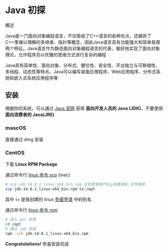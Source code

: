 # Java 初探

概述

Java是一门面向对象编程语言，不仅吸收了C++语言的各种优点，还摒弃了C++里难以理解的多继承、指针等概念，因此Java语言具有功能强大和简单易用两个特征。Java语言作为静态面向对象编程语言的代表，极好地实现了面向对象理论，允许程序员以优雅的思维方式进行复杂的编程

Java具有简单性、面向对象、分布式、健壮性、安全性、平台独立与可移植性、多线程、动态性等特点。Java可以编写桌面应用程序、Web应用程序、分布式系统和嵌入式系统应用程序等

## 安装

根据你的系统，可以通过 [Java 官网](https://www.oracle.com/cn/downloads/) 获得 **面向开发人员的 Java (JDK)**，不要使用 **面向消费者的 Java(JRE)**

### mascOS

直接通过 dmg 安装

### CentOS

下载 **Linux RPM Package**

通过命令行 [linux 命令 scp](/blog/linux/linux.md#scp) (mac)

```bash
# scp jdk-14.0.1_linux-x64_bin.rpm 主机登录用户@ip或者域名:文件路径
scp jdk-14.0.1_linux-x64_bin.rpm tx:/opt
```

其中 `tx` 是我创建的 linux [免密登录](/blog/linux/linux_deploy.md#免密登录) 中的别名

通过命令行 [linux 命令 rpm](/blog/linux/linux.md#rpm)

```bash
# 进入 opt 目录
cd /opt
# 通过 rpm 安装
rpm -ivh jdk-14.0.1_linux-x64_bin.rpm
```

**Congratulations!** 恭喜安装完成
